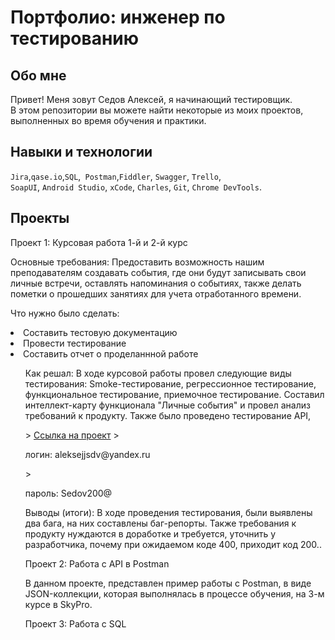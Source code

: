 # Портфолио: инженер по тестированию

## Обо мне 

Привет! Меня зовут Седов Алексей, я начинающий тестировщик. <br>
В этом репозитории вы можете найти некоторые из моих проектов, выполненных во время обучения и практики.
<br>


## Навыки и технологии
``Jira``,``qase.io``,``SQL``,`` Postman``,``Fiddler``, ``Swagger``, ``Trello``, <br>
``SoapUI``, ``Android Studio``, ``xCode``, ``Charles``, ``Git``, ``Chrome DevTools``.

## Проекты
<p> Проект 1: Курсовая работа 1-й и 2-й курс </p>
<p> Основные требования: Предоставить возможность нашим преподавателям создавать события, где они будут записывать свои личные встречи, оставлять напоминания о событиях, также делать пометки о прошедших занятиях для учета отработанного времени. <p>
<p>Что нужно было сделать:<p>
 <li>  Составить тестовую документацию
 <li>  Провести тестирование
 <li>  Составить отчет о проделаннной работе
<ol> 
<p>Как решал: В ходе курсовой работы провел следующие виды тестирования: Smoke-тестирование, регрессионное тестирование, функциональное тестирование, приемочное тестирование. Составил интеллект-карту функционала "Личные события"  и провел анализ требований к продукту. Также было проведено тестирование API,<p>
> <a href="https://alekseysv.atlassian.net/wiki/spaces/~6395e7e8a81b0a694edc6d33/pages/1474564/1-">Ссылка на проект</a> 
> <p> логин:  aleksejjsdv@yandex.ru </p>
> <p> пароль: Sedov200@ </p>
<p>Выводы (итоги): В ходе проведения тестирования, были выявлены два бага, на них составлены баг-репорты. Также требования к продукту нуждаются в доработке и требуется, уточнить у разработчика, почему при ожидаемом коде 400, приходит код 200..<p>

<p> Проект 2: Работа с API в Postman </p>
В данном проекте, представлен пример работы с Postman, в виде JSON-коллекции, которая выполнялась в процессе обучения, на 3-м курсе в SkyPro.
<p> Проект 3: Работа с SQL </p>
